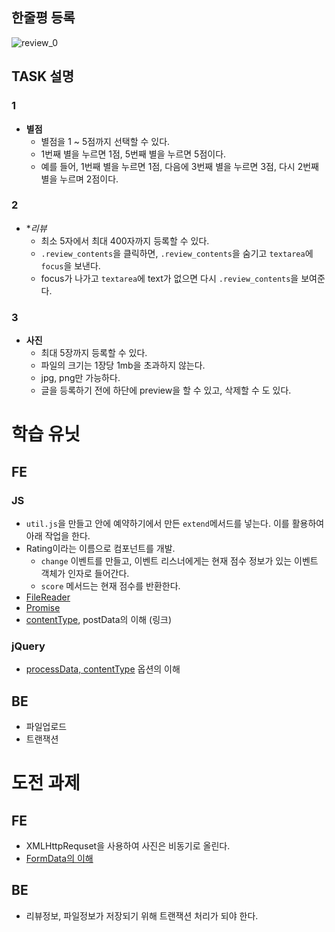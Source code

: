 ## 한줄평 등록

![review_0](https://cloud.githubusercontent.com/assets/26952763/26790287/1d808dc6-4a4e-11e7-8470-f8118a2ea284.JPG)

## TASK 설명

### 1
- **별점**
	- 별점을 1 ~ 5점까지 선택할 수 있다.
	- 1번째 별을 누르면 1점, 5번째 별을 누르면 5점이다.
	- 예를 들어, 1번째 별을 누르면 1점, 다음에 3번째 별을 누르면 3점, 다시 2번째 별을 누르며 2점이다.

### 2
- **리뷰*
	- 최소 5자에서 최대 400자까지 등록할 수 있다.
	- `.review_contents`을 클릭하면, `.review_contents`을 숨기고 `textarea`에 `focus`을 보낸다.
	- focus가 나가고 `textarea`에 text가 없으면 다시 `.review_contents`을 보여준다.

### 3
- **사진**
	- 최대 5장까지 등록할 수 있다.
	- 파일의 크기는 1장당 1mb을 초과하지 않는다.
	- jpg, png만 가능하다.
	- 글을 등록하기 전에 하단에 preview을 할 수 있고, 삭제할 수 도 있다.

# 학습 유닛

## FE

### JS
- `util.js`을 만들고 안에 예약하기에서 만든 `extend`메서드를 넣는다. 이를 활용하여 아래 작업을 한다.
- Rating이라는 이름으로 컴포넌트를 개발.
	- `change` 이벤트를 만들고, 이벤트 리스너에게는 현재 점수 정보가 있는 이벤트 객체가 인자로 들어간다.
	- `score` 메서드는 현재 점수를 반환한다.
- [FileReader](https://developer.mozilla.org/ko/docs/Web/API/FileReader)
- [Promise](https://developer.mozilla.org/ko/docs/Web/JavaScript/Reference/Global_Objects/Promise)
- [contentType](https://developer.mozilla.org/ko/docs/Web/HTTP/Headers/Content-Type), postData의 이해 (링크)

### jQuery
- [processData, contentType](http://api.jquery.com/jquery.ajax/) 옵션의 이해

## BE
- 파일업로드
- 트랜잭션

# 도전 과제

## FE
- XMLHttpRequset을 사용하여 사진은 비동기로 올린다.
- [FormData의 이해](https://developer.mozilla.org/en-US/docs/Web/API/FormData/Using_FormData_Objects)

## BE
- 리뷰정보, 파일정보가 저장되기 위해 트랜잭션 처리가 되야 한다.

